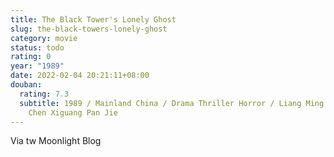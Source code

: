```yaml
---
title: The Black Tower's Lonely Ghost
slug: the-black-towers-lonely-ghost
category: movie
status: todo
rating: 0
year: "1989"
date: 2022-02-04 20:21:11+08:00
douban:
  rating: 7.3
  subtitle: 1989 / Mainland China / Drama Thriller Horror / Liang Ming Mudu Yuan /
    Chen Xiguang Pan Jie
---
```


Via tw Moonlight Blog
